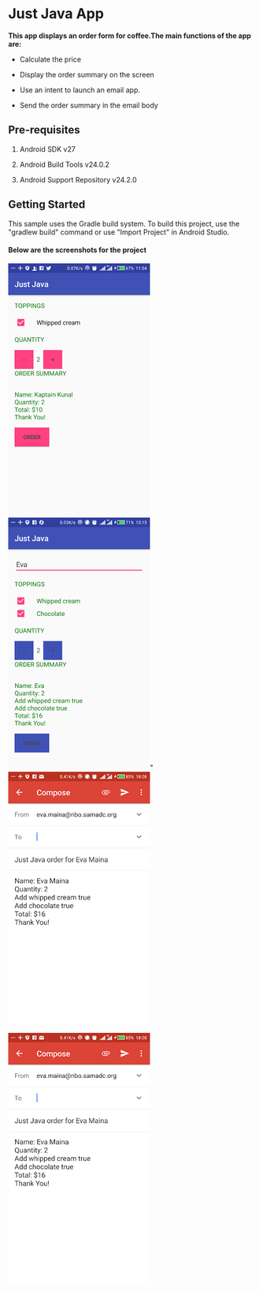 

# Just Java App

**This app displays an order form for coffee.The main functions of the app are:**

* Calculate the price

* Display the order summary on the screen

* Use an intent to launch an email app.

* Send the order summary in the email body

## Pre-requisites
1. Android SDK v27

2. Android Build Tools v24.0.2

3. Android Support Repository v24.2.0

## Getting Started

This sample uses the Gradle build system. To build this project, use the "gradlew build" command or use "Import Project" in Android Studio.

#### Below are the screenshots for the project

![alt text](https://github.com/evamaina/Just-Java/blob/master/app/src/main/res/drawable/cream.png "Screenshot 1")                           ![alt text](https://github.com/evamaina/Just-Java/blob/master/app/src/main/res/drawable/eva.png "Screenshot 2")"                             ![alt text](https://github.com/evamaina/Just-Java/blob/master/app/src/main/res/drawable/mail.png "Screenshot 3") 

![alt text](https://github.com/evamaina/Just-Java/blob/master/app/src/main/res/drawable/mail.png "Screenshot 3") 
